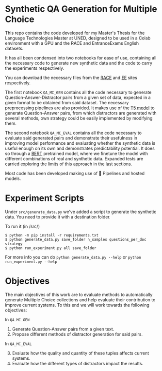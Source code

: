 # Synthetic QA Generation for Multiple Choice

This repo contains the code developed for my Master's Thesis for the Language Technologies Master at UNED,
designed to be used in a Colab environment with a GPU and the RACE and EntranceExams English datasets.

It has all been condensed into two notebooks for ease of use, containing all the necessary code
to generate new synthetic data and the code to carry the experiments respectively.

You can download the necessary files from the [RACE](https://www.cs.cmu.edu/~glai1/data/race/) and [EE](http://nlp.uned.es/entrance-exams/)
sites respectively.

The first notebook `QA_MC_GEN` contains all the code necessary to generate Question-Answer-Distractor pairs from a given set of data, expected in a given format to be obtained from said dataset. The necessary preprocessing pipelines are also provided. It makes use of the [T5 model](https://huggingface.co/docs/transformers/model_doc/t5) to generate Question-Answer pairs, from which distractors are generated with several methods,
own strategy could be easily implemented by modifying them.

The second notebook `QA_MC_EVAL` contains all the code necessary to evaluate said generated pairs and demonstrate their usefulness in improving model performance and evaluating whether the synthetic data is useful enough on its own and demonstrates predictability potential.
It does so through a [BERT](https://huggingface.co/docs/transformers/model_doc/bert) pretrained model, where we finetune the model 
with different combinations of real and synthetic data. Expanded tests are carried exploring the limits of this approach in the last sections.

Most code has been developed making use of 🤗 Pipelines and hosted models.

# Experiment Scripts

Under `src/generate_data.py` we've added a script to generate the synthetic data.
You need to provide it with a destination folder.

To run it (in /src/)

```
$ python -m pip install -r requirements.txt
$ python generate_data.py save_folder n_samples questions_per_doc strategy
$ python run_experiment.py all save_folder

```

For more info you can do `python generate_data.py --help` or `python run_experiment.py --help`

# Objectives

The main objectives of this work are to evaluate methods to automatically generate Multiple Choice collections and help evaluate their contribution to improve current systems. To this end we will work towards the following objectives:

In `QA_MC_GEN`

1. Generate Question-Answer pairs from a given text.
2. Propose different methods of distractor generation for said pairs.

In `QA_MC_EVAL`

3. Evaluate how the quality and quantity of these tuples affects current systems.
4. Evaluate how the different types of distractors impact the results.
